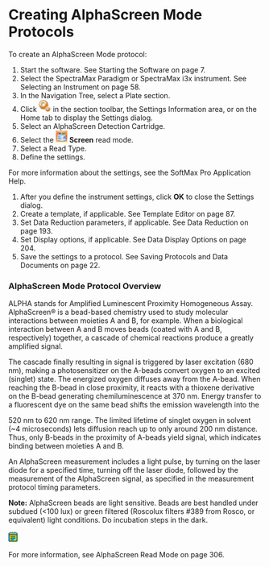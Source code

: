 # Creating AlphaScreen Mode Protocols

To create an AlphaScreen Mode protocol:

1. Start the software. See Starting the Software on page 7.
2. Select the SpectraMax Paradigm or SpectraMax i3x instrument. See Selecting an Instrument on page 58.
3. In the Navigation Tree, select a Plate section.
4. Click ![](<../../../.gitbook/assets/0 (6) (1).jpeg>) in the section toolbar, the Settings Information area, or on the Home tab to display the Settings dialog.
5. Select an AlphaScreen Detection Cartridge.
6. Select the ![](<../../../.gitbook/assets/1 (5) (1).jpeg>) **Screen** read mode.
7. Select a Read Type.
8. Define the settings.

For more information about the settings, see the SoftMax Pro Application Help.

1. After you define the instrument settings, click **OK** to close the Settings dialog.
2. Create a template, if applicable. See Template Editor on page 87.
3. Set Data Reduction parameters, if applicable. See Data Reduction on page 193.
4. Set Display options, if applicable. See Data Display Options on page 204.
5. Save the settings to a protocol. See Saving Protocols and Data Documents on page 22.

### AlphaScreen Mode Protocol Overview

ALPHA stands for Amplified Luminescent Proximity Homogeneous Assay. AlphaScreen® is a bead-based chemistry used to study molecular interactions between moieties A and B, for example. When a biological interaction between A and B moves beads (coated with A and B, respectively) together, a cascade of chemical reactions produce a greatly amplified signal.

The cascade finally resulting in signal is triggered by laser excitation (680 nm), making a photosensitizer on the A-beads convert oxygen to an excited (singlet) state. The energized oxygen diffuses away from the A-bead. When reaching the B-bead in close proximity, it reacts with a thioxene derivative on the B-bead generating chemiluminescence at 370 nm. Energy transfer to a fluorescent dye on the same bead shifts the emission wavelength into the

520 nm to 620 nm range. The limited lifetime of singlet oxygen in solvent (\~4 microseconds) lets diffusion reach up to only around 200 nm distance. Thus, only B-beads in the proximity of A-beads yield signal, which indicates binding between moieties A and B.

An AlphaScreen measurement includes a light pulse, by turning on the laser diode for a specified time, turning off the laser diode, followed by the measurement of the AlphaScreen signal, as specified in the measurement protocol timing parameters.

**Note:** AlphaScreen beads are light sensitive. Beads are best handled under subdued (<100 lux) or green filtered (Roscolux filters #389 from Rosco, or equivalent) light conditions. Do incubation steps in the dark.

![](<../../../.gitbook/assets/0 (4) (1).png>)

For more information, see AlphaScreen Read Mode on page 306.
